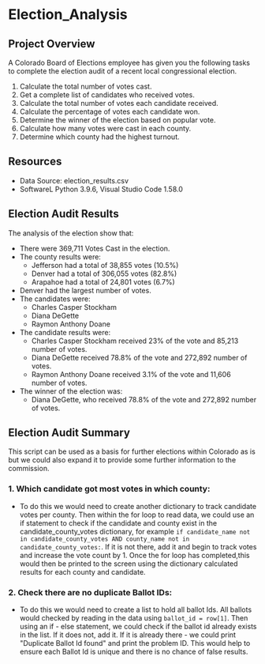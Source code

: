 # Election_Analysis

## Project Overview
A Colorado Board of Elections employee has given you the following tasks to complete the election audit of a recent local congressional election.

1. Calculate the total number of votes cast.
2. Get a complete list of candidates who received votes.
3. Calculate the total number of votes each candidate received.
4. Calculate the percentage of votes each candidate won.
5. Determine the winner of the election based on popular vote.
6. Calculate how many votes were cast in each county.
7. Determine which county had the highest turnout.

## Resources
- Data Source: election_results.csv
- SoftwareL Python 3.9.6, Visual Studio Code 1.58.0

## Election Audit Results
The analysis of the election show that:
- There were 369,711 Votes Cast in the election.
- The county results were:
    - Jefferson had a total of 38,855 votes (10.5%)
    - Denver had a total of 306,055 votes (82.8%)
    - Arapahoe had a total of 24,801 votes (6.7%)
- Denver had the largest number of votes.
- The candidates were: 
    - Charles Casper Stockham
    - Diana DeGette
    - Raymon Anthony Doane
- The candidate results were:
    - Charles Casper Stockham received 23% of the vote and 85,213 number of votes.
    - Diana DeGette received 78.8% of the vote and 272,892 number of votes.
    - Raymon Anthony Doane received 3.1% of the vote and 11,606 number of votes.
- The winner of the election was:
    - Diana DeGette, who received 78.8% of the vote and 272,892 number of votes.

## Election Audit Summary
This script can be used as a basis for further elections within Colorado as is but we could also expand it to provide some further information to the commission. 

### 1. Which candidate got most votes in which county:
-  To do this we would need to create another dictionary to track candidate votes per county. Then within the for loop to read data, we could use an if statement to check if the candidate and county exist in the candidate_county_votes dictionary, for example `if candidate_name not in candidate_county_votes AND county_name not in candidate_county_votes:`. If it is not there, add it and begin to track votes and increase the vote count by 1. Once the for loop has completed,this would then be printed to the screen using the dictionary calculated results for each county and candidate.


### 2. Check there are no duplicate Ballot IDs:
- To do this we would need to create a list to hold all ballot Ids. All ballots would checked by reading in the data using `ballot_id = row[1]`. Then using an if - else statement, we could check if the ballot id already exists in the list. If it does not, add it. If it is already there - we could print "Duplicate Ballot Id found" and print the problem ID. This would help to ensure each Ballot Id is unique and there is no chance of false results. 

